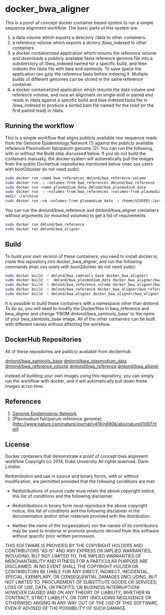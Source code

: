 docker_bwa_aligner
==================

This is a proof of concept docker container based system to run a simple sequence alignment workflow.
The basic parts of this system are:

1. a data volume which exports a directory /data to other containers.
2. a reference volume which exports a dictory /bwa_indexed to other containers
3. a docker containerized application which mounts the reference volume and
downloads a publicly available fasta reference genome file into a subdirectory of /bwa_indexed
named for a specific build, and then indexes the fasta file with bwa and samtools.  To save space
the application can gzip the reference fasta before indexing it. Multiple builds of different genomes
can be stored in the same reference container.
4. a docker containerized application which mounts the data volume and reference volume, and
runs an alignment on single-end or paired end reads in /data against a specific build and bwa indexed
fasta file in /bwa_indexed to produce a sorted bam file named for the read (or the first paired read) in
/data.

Running the workflow
-

This is a simple workflow that aligns publicly available raw sequence reads from the Genome Epidemiology Network (1)
against the publicly available reference Plasmodium falciparum genome (2).  You can run the following, with or without the Build
step discussed below.  If you do not build the containers manually, the docker system will automatically pull the images
from the public Dockerhub repositories mentioned below (mac osx users with boot2docker do not need sudo).

```bash
sudo docker run –name bwa_references dmlond/bwa_reference_volume
sudo docker run -i –volumes-from bwa_references dmlond/bwa_reference -i pf3D7_v2.1.5 ftp://ftp.sanger.ac.uk/pub/pathogens/Plasmodium/falciparum/3D7/3D7.version2.1.5/Pf3D7_v2.1.5.fasta -z
sudo docker run –name plasmodium_data dmlond/bwa_plasmodium_data
sudo docker run -i –volumes-from bwa_references –volumes-from plasmodium_data dmlond/bwa_aligner ERR022523_1.fastq.gz pf3D7_v2.1.5 Pf3D7_v2.1.5.fasta.gz -p ERR022523_2.fastq.gz
mkdir ~/archive
sudo docker run –rm –volumes-from plasmodium_data -v /home/${USER}:/archive dmlond/bwa_samtools_base cp /data/ERR022523_1.fastq.gz.bam /archive/
```

You can run the dmlond/bwa_reference and dmlond/bwa_aligner containers without arguments (or mounted volumes) to get a list of requirements

```bash
sudo docker run dmlond/bwa_reference
sudo docker run dmlond/bwa_aligner
```

Build
-
To build your own version of these containers, you need to install docker.io, clone this repository into docker_bwa_aligner, and
run the following commands (mac osx users with boot2docker do not need sudo):

```bash
sudo docker build -t dmlond/bwa_samtools_base docker_bwa_aligner/
sudo docker build -t  dmlond/bwa_plasmodium_data docker_bwa_aligner/bwa_plasmodium_data
sudo docker build -t dmlond/bwa_reference_volume docker_bwa_aligner/bwa_reference_volume
sudo docker build -t dmlond/bwa_reference docker_bwa_aligner/bwa_reference
sudo docker build -t dmlond/bwa_aligner docker_bwa_aligner/bwa_aligner
```

It is possible to build these containers with a namespace other than dmlond. To do so, you will need
to modify the Dockerfiles in bwa_reference and bwa_aligner and change 'FROM dmlond/bwa_samtools_base'
to the name of your bwa_samtools_base image.  All of the other containers can be built with different names
without affecting the workflow.

DockerHub Repositories
-

All of these repositories are publicly available from dockerhub

[dmlond/bwa_samtools_base](https://registry.hub.docker.com/u/dmlond/bwa_samtools_base)
[dmlond/bwa_plasmodium_data](https://registry.hub.docker.com/u/dmlond/bwa_plasmodium_data)
[dmlond/bwa_reference_volume](https://registry.hub.docker.com/u/dmlond/bwa_reference_volume)
[dmlond/bwa_reference](https://registry.hub.docker.com/u/dmlond/bwa_reference)
[dmlond/bwa_aligner](https://registry.hub.docker.com/u/dmlond/bwa_aligner)

Instead of building your own images using this repository, you can simply run the workflow with docker, and it will automatically pull down
these images at run time.


References
-
1. [Genome Epidemiology Network](http://www.malariagen.net/data)
2. [Plasmodium falciparum reference genome] (http://www.nature.com/nature/journal/v419/n6906/abs/nature01097.html)

License
-------
Docker containers that demonstrate a proof of concept bwa alignment workflow
Copyright (c) 2014, Duke University
All rights reserved. Darin London

Redistribution and use in source and binary forms, with or without
modification, are permitted provided that the following conditions are met:

* Redistributions of source code must retain the above copyright notice, this
  list of conditions and the following disclaimer.

* Redistributions in binary form must reproduce the above copyright notice,
  this list of conditions and the following disclaimer in the documentation
  and/or other materials provided with the distribution.

* Neither the name of the {organization} nor the names of its
  contributors may be used to endorse or promote products derived from
  this software without specific prior written permission.

THIS SOFTWARE IS PROVIDED BY THE COPYRIGHT HOLDERS AND CONTRIBUTORS "AS IS"
AND ANY EXPRESS OR IMPLIED WARRANTIES, INCLUDING, BUT NOT LIMITED TO, THE
IMPLIED WARRANTIES OF MERCHANTABILITY AND FITNESS FOR A PARTICULAR PURPOSE ARE
DISCLAIMED. IN NO EVENT SHALL THE COPYRIGHT HOLDER OR CONTRIBUTORS BE LIABLE
FOR ANY DIRECT, INDIRECT, INCIDENTAL, SPECIAL, EXEMPLARY, OR CONSEQUENTIAL
DAMAGES (INCLUDING, BUT NOT LIMITED TO, PROCUREMENT OF SUBSTITUTE GOODS OR
SERVICES; LOSS OF USE, DATA, OR PROFITS; OR BUSINESS INTERRUPTION) HOWEVER
CAUSED AND ON ANY THEORY OF LIABILITY, WHETHER IN CONTRACT, STRICT LIABILITY,
OR TORT (INCLUDING NEGLIGENCE OR OTHERWISE) ARISING IN ANY WAY OUT OF THE USE
OF THIS SOFTWARE, EVEN IF ADVISED OF THE POSSIBILITY OF SUCH DAMAGE.

